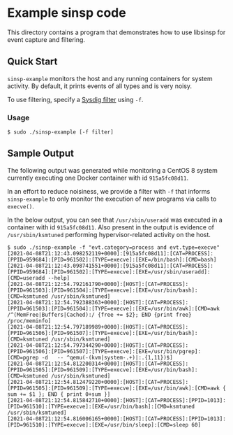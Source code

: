 # Example sinsp code

This directory contains a program that demonstrates how to use libsinsp for event capture and filtering.

## Quick Start ##

`sinsp-example` monitors the host and any running containers for system activity. By default, it prints events of all types and is very noisy. 

To use filtering, specify a [Sysdig filter](https://github.com/draios/sysdig/wiki/Sysdig-User-Guide#all-supported-filters) using `-f`.

### Usage ###

```
$ sudo ./sinsp-example [-f filter]
```

## Sample Output ##

The following output was generated while monitoring a CentOS 8 system currently executing one Docker container with id `915a5fc08d11`.

In an effort to reduce noisiness, we provide a filter with `-f` that informs `sinsp-example` to only monitor the execution of new programs via calls to `execve()`.

In the below output, you can see that `/usr/sbin/useradd` was executed in a container with id `915a5fc08d11`. Also present in the output is evidence of `/usr/sbin/ksmtuned` performing hypervisor-related activity on the host. 

```
$ sudo ./sinsp-example -f "evt.category=process and evt.type=execve"
[2021-04-08T21:12:43.098252119+0000]:[915a5fc08d11]:[CAT=PROCESS]:[PPID=959684]:[PID=961502]:[TYPE=execve]:[EXE=/bin/bash]:[CMD=bash]
[2021-04-08T21:12:43.098741551+0000]:[915a5fc08d11]:[CAT=PROCESS]:[PPID=959684]:[PID=961502]:[TYPE=execve]:[EXE=/usr/sbin/useradd]:[CMD=useradd --help]
[2021-04-08T21:12:54.792161790+0000]:[HOST]:[CAT=PROCESS]:[PPID=961503]:[PID=961504]:[TYPE=execve]:[EXE=/usr/bin/bash]:[CMD=ksmtuned /usr/sbin/ksmtuned]
[2021-04-08T21:12:54.792388363+0000]:[HOST]:[CAT=PROCESS]:[PPID=961503]:[PID=961504]:[TYPE=execve]:[EXE=/usr/bin/awk]:[CMD=awk /^(MemFree|Buffers|Cached):/ {free += $2}; END {print free} /proc/meminfo]
[2021-04-08T21:12:54.797189989+0000]:[HOST]:[CAT=PROCESS]:[PPID=961506]:[PID=961507]:[TYPE=execve]:[EXE=/usr/bin/bash]:[CMD=ksmtuned /usr/sbin/ksmtuned]
[2021-04-08T21:12:54.797344290+0000]:[HOST]:[CAT=PROCESS]:[PPID=961506]:[PID=961507]:[TYPE=execve]:[EXE=/usr/bin/pgrep]:[CMD=pgrep -d   -- ^qemu(-(kvm|system-.+)|:.{1,11})$]
[2021-04-08T21:12:54.812200314+0000]:[HOST]:[CAT=PROCESS]:[PPID=961505]:[PID=961509]:[TYPE=execve]:[EXE=/usr/bin/bash]:[CMD=ksmtuned /usr/sbin/ksmtuned]
[2021-04-08T21:12:54.812479220+0000]:[HOST]:[CAT=PROCESS]:[PPID=961505]:[PID=961509]:[TYPE=execve]:[EXE=/usr/bin/awk]:[CMD=awk { sum += $1 }; END { print 0+sum }]
[2021-04-08T21:12:54.815842710+0000]:[HOST]:[CAT=PROCESS]:[PPID=1013]:[PID=961510]:[TYPE=execve]:[EXE=/usr/bin/bash]:[CMD=ksmtuned /usr/sbin/ksmtuned]
[2021-04-08T21:12:54.816006165+0000]:[HOST]:[CAT=PROCESS]:[PPID=1013]:[PID=961510]:[TYPE=execve]:[EXE=/usr/bin/sleep]:[CMD=sleep 60]
```
